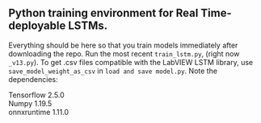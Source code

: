 ## Python training environment for Real Time-deployable LSTMs.
Everything should be here so that you train models immediately after downloading the repo. Run the most recent `train_lstm.py`, (right now `_v13.py`). To get .csv files compatible with the LabVIEW LSTM library, use `save_model_weight_as_csv` in `load and save model.py`. Note the dependencies:

Tensorflow 2.5.0\
Numpy 1.19.5\
onnxruntime 1.11.0
